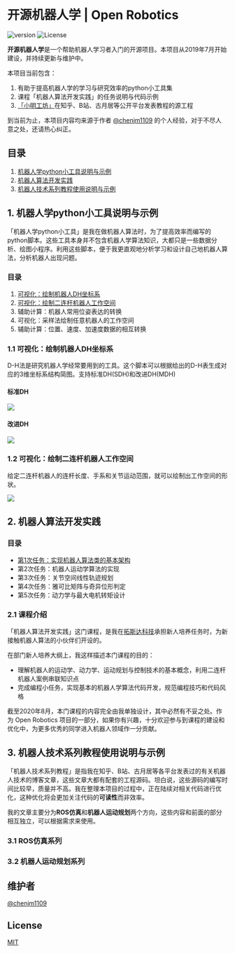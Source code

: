 # 开源机器人学 | Open Robotics

![version](https://img.shields.io/badge/version-v0.0.1-yellow.svg)
![License](https://img.shields.io/badge/License-MIT-green)

**开源机器人学**是一个帮助机器人学习者入门的开源项目。本项目从2019年7月开始建设，并持续更新与维护中。

本项目当前包含：

1. 有助于提高机器人学的学习与研究效率的python小工具集
2. 课程「机器人算法开发实践」的任务说明与代码示例
3. [「小明工坊」](https://www.zhihu.com/people/xiao-ming-gong-fang/posts)在知乎、B站、古月居等公开平台发表教程的源工程

到当前为止，本项目内容均来源于作者 [@chenjm1109](https://github.com/chenjm1109) 的个人经验，对于不尽人意之处，还请热心纠正。

## 目录

1. [机器人学python小工具说明与示例](#1-机器人学pyhon小工具说明与示例)
2. [机器人算法开发实践](#2-机器人算法开发实践)
3. [机器人技术系列教程使用说明与示例](#3-机器人技术系列教程使用说明与示例)

## 1. 机器人学python小工具说明与示例

「机器人学python小工具」是我在做机器人算法时，为了提高效率而编写的python脚本。这些工具本身并不包含机器人学算法知识，大都只是一些数据分析、绘图小程序。利用这些脚本，便于我更直观地分析学习和设计自己地机器人算法，分析机器人出现问题。

### 目录

1. [可视化：绘制机器人DH坐标系](https://raw.githubusercontent.com/chenjm1109/open-robotics/main/Toolbox/01_dh_view)
2. [可视化：绘制二连杆机器人工作空间](https://raw.githubusercontent.com/chenjm1109/open-robotics/main/Toolbox/02_twolink_workspace)
3. 辅助计算：机器人常用位姿表达的转换
4. 可视化：采样法绘制任意机器人的工作空间
5. 辅助计算：位置、速度、加速度数据的相互转换

### 1.1 可视化：绘制机器人DH坐标系

D-H法是研究机器人学经常要用到的工具。这个脚本可以根据给出的D-H表生成对应的3维坐标系结构简图。支持标准DH(SDH)和改进DH(MDH)

#### 标准DH

![](https://raw.githubusercontent.com/chenjm1109/open-robotics/main/Toolbox/01_dh_view/dh_example.png)

#### 改进DH

![](https://raw.githubusercontent.com/chenjm1109/open-robotics/main/Toolbox/01_dh_view/mdh_example.png)

### 1.2 可视化：绘制二连杆机器人工作空间

给定二连杆机器人的连杆长度、手系和关节运动范围，就可以绘制出工作空间的形状。

![](https://raw.githubusercontent.com/chenjm1109/open-robotics/main/Toolbox/02_twolink_workspace/twolink_ws_example.png)

## 2. 机器人算法开发实践

### 目录

- [第1次任务：实现机器人算法类的基本架构](https://raw.githubusercontent.com/chenjm1109/open-robotics/main/Course/Section01/material.ipynb)
- 第2次任务：机器人运动学算法的实现
- 第3次任务：关节空间线性轨迹规划
- 第4次任务：雅可比矩阵与奇异位形判定
- 第5次任务：动力学与最大电机转矩设计

### 2.1 课程介绍

「机器人算法开发实践」这门课程，是我在[拓斯达科技](http://www.topstarltd.com/about)承担新人培养任务时，为新接触机器人算法的小伙伴们开设的。

在部门新人培养大纲上，我这样描述本门课程的目的：

- 理解机器人的运动学、动力学、运动规划与控制技术的基本概念，利用二连杆机器人案例串联知识点
- 完成编程小任务，实现基本的机器人学算法代码开发，规范编程技巧和代码风格

截至2020年8月，本门课程的内容完全由我单独设计，其中必然有不妥之处。作为 Open Robotics 项目的一部分，如果你有兴趣，十分欢迎参与到课程的建设和优化中，为更多优秀的同学进入机器人领域作一分贡献。

## 3. 机器人技术系列教程使用说明与示例

「机器人技术系列教程」是指我在知乎、B站、古月居等各平台发表过的有关机器人技术的博客文章，这些文章大都有配套的工程源码。坦白说，这些源码的编写时间比较早，质量并不高。我在整理本项目的过程中，正在陆续对相关代码进行优化，这种优化将会更加关注代码的**可读性**而非效率。

我的文章主要分为**ROS仿真**和**机器人运动规划**两个方向，这些内容和前面的部分相互独立，可以根据需求来使用。

### 3.1 ROS仿真系列

### 3.2 机器人运动规划系列

## 维护者

[@chenjm1109](https://github.com/chenjm1109)

## License

[MIT](LICENSE)
